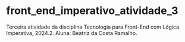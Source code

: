 # front_end_imperativo_atividade_3
Terceira atividade da disciplina Tecnologia para Front-End com Lógica Imperativa, 2024.2.
Aluna: Beatriz da Costa Ramalho.
